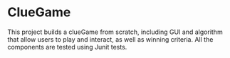 # ClueGame
This project builds a clueGame from scratch, including GUI and algorithm that allow users to play and interact, as well as winning criteria.
All the components are tested using Junit tests.
